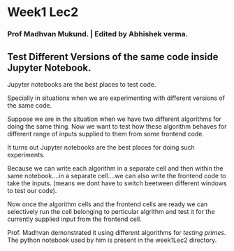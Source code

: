 
# Week1 Lec2 
### Prof Madhvan Mukund. | Edited by Abhishek verma.

## Test Different Versions of the same code inside Jupyter Notebook. 

Jupyter notebooks are the best places to test code. 

Specially in situations when we are experimenting with different versions of the same code.

Suppose we are in the situation when we have two different algorithms for doing the same thing. Now we want to test how these algorithm behaves for different range of inputs supplied to them from some frontend code.

It turns out Jupyter notebooks are the best places for doing such experiments. 

Because we can write each algorithm in a separate cell and then within the same notebook....in a separate cell....we can also write the frontend code to take the inputs. (means we dont have to switch beetween different windows to test our code).

Now once the algorithm cells and the frontend cells are ready we can selectively run the cell belonging to perticular algrithm and test it for the currently supplied input from the frontend cell.

Prof. Madhvan demonstrated it using different algorithms for *testing primes*. The python notebook used by him is present in the week1Lec2 directory.


